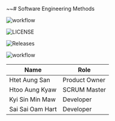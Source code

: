 
~~# Software Engineering Methods 

![workflow](https://github.com/htooaungKyaw40615483/CWProject/actions/workflows/main.yml/badge.svg)

![LICENSE](https://img.shields.io/github/license/htooaungKyaw40615483/sem.svg?style=flat-square)

![Releases](https://img.shields.io/github/release/htooaungKyaw40615483/CWProject/all.svg?style=flat-square)

![workflow](https://img.shields.io/github/actions/workflow/status/htooaungKyaw40615483/CWProject/main.yml)

| Name             | Role          |
|------------------|---------------|
| Htet Aung San    | Product Owner |
| Htoo Aung Kyaw   | SCRUM Master  |
| Kyi Sin Min Maw  | Developer     | 
| Sai Sai Oam Hart | Developer     |
